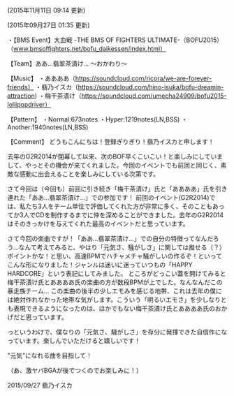 (2015年11月11日 09:14 更新)

(2015年09月27日 01:35 更新)

・【BMS Event】大血戦 -THE BMS OF FIGHTERS ULTIMATE-（BOFU2015）（www.bmsoffighters.net/bofu_daikessen/index.html）

【Team】ああ…翡翠茶漬け… ～おかわり～

【Music】
・ああああ（https://soundcloud.com/ricora/we-are-forever-friends）
・翡乃イスカ（https://soundcloud.com/hino-isuka/bofu-dreamin-attraction)
・梅干茶漬け（https://soundcloud.com/umecha24909/bofu2015-lollipopdriver）

【Pattern】
・Normal:673notes
・Hyper:1219notes(LN,BSS)
・Another:1940notes(LN,BSS)

【Comment】
どうもこんにちは！登録ぎりぎり！翡乃イスカと申します！

去年のG2R2014が閉幕して以来、次のBOF早くこいこい！と楽しみにしていまして、やっとその機会が来てくれました。今回のイベントでも前回と同じく、素敵な感動に出会えることを楽しみにしている次第です。

さて今回は（今回も）前回に引き続き「梅干茶漬け」氏と「ああああ」氏を引き連れた「ああ…翡翠茶漬け…」での参加です！
前回のイベント(G2R2014)では、私たち3人をチーム単位で評価してくれた方が非常に多く、そのこともあってか3人でCDを制作するまでに仲を深めることができました。去年のG2R2014はそのきっかけを与えてくれた最高のイベントだと思っています。

さて今回の楽曲ですが！「ああ…翡翠茶漬け…」での自分の特徴ってなんだろう…なんて考えてみると、やはり「元気さ、騒がしさ」に関しては推せる（？）ポイントかな！と思い、高速BPMでハチャメチャ騒がしいの作るぞ！といってこんな形になりました！ジャンルは迷いに迷っていつもの「HAPPY HARDCORE」という表記にしてみました。
ところがどっこい蓋を開けてみると梅干茶漬け氏とああああ氏の楽曲の方が数段BPMが上でした。なんなんだこの暴走族チーム…
この楽曲の後半の少しエモみを感じる地帯、これは去年の僕には絶対作れなかった地帯な気がします。こういう「明るいエモさ」を少しなりとも表現できるようになったのは、ほかでもない梅干茶漬け氏とああああ氏のおかげだと思っています。

っというわけで、僕なりの「元気さ、騒がしさ」を存分に発揮できた自信作になっています。楽しんでいただけると嬉しいです！

"元気”になれる曲を目指して！

（あ、激ヤバBGAが後でつくのでお楽しみに！）

2015/09/27 翡乃イスカ